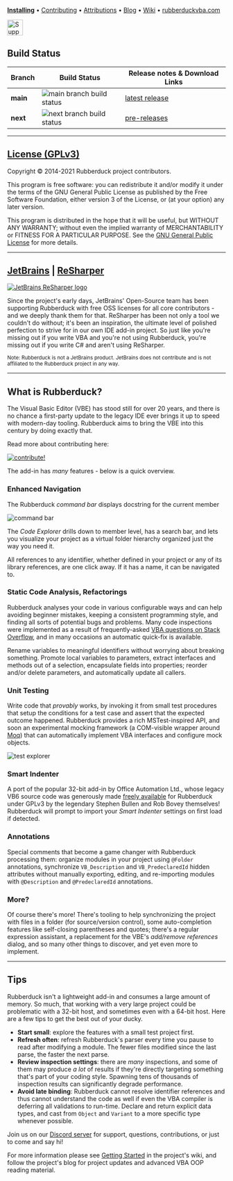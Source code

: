 <!-- ![banner](https://user-images.githubusercontent.com/5751684/113501222-8edfe880-94f1-11eb-99a9-64583e413ef3.png) -->
[**Installing**](https://github.com/rubberduck-vba/Rubberduck/wiki/Installing) • [Contributing](https://github.com/rubberduck-vba/Rubberduck/blob/next/CONTRIBUTING.md) • [Attributions](https://github.com/rubberduck-vba/Rubberduck/blob/next/docs/Attributions.md) • [Blog](https://rubberduckvba.blog) • [Wiki](https://github.com/rubberduck-vba/Rubberduck/wiki) • [rubberduckvba.com](https://rubberduckvba.com)

<a href='https://ko-fi.com/N4N2IWEIG' target='_blank'><img height='36' style='border:0px;height:36px;' src='https://storage.ko-fi.com/cdn/kofi1.png?v=3' border='0' alt='Support us on ko-fi.com' /></a>

## Build Status

|Branch     | Build Status | Release notes &amp; Download Links |
|------------|--------------|-|
| **main** | ![main branch build status][mainBuildStatus] | [latest release](https://github.com/rubberduck-vba/Rubberduck/releases/latest) |
| **next**   | ![next branch build status][nextBuildStatus] | [pre-releases](https://github.com/rubberduck-vba/Rubberduck/releases) | 

[nextBuildStatus]:https://ci.appveyor.com/api/projects/status/we3pdnkeebo4nlck/branch/next?svg=true
[mainBuildStatus]:https://ci.appveyor.com/api/projects/status/we3pdnkeebo4nlck/branch/main?svg=true

---

## [License (GPLv3)](https://github.com/rubberduck-vba/Rubberduck/blob/next/LICENSE)

Copyright &copy; 2014-2021 Rubberduck project contributors.

This program is free software: you can redistribute it and/or modify it under the terms of the GNU General Public License as published by the Free Software Foundation, either version 3 of the License, or (at your option) any later version.

This program is distributed in the hope that it will be useful, but WITHOUT ANY WARRANTY; without even the implied warranty of MERCHANTABILITY or FITNESS FOR A PARTICULAR PURPOSE.  See the [GNU General Public License](https://www.gnu.org/licenses/gpl-3.0.en.html) for more details.

---

## [JetBrains](https://www.jetbrains.com) | [ReSharper](https://www.jetbrains.com/resharper/)

[![JetBrains ReSharper logo](https://cloud.githubusercontent.com/assets/5751684/20271309/616bb740-aa58-11e6-91c9-65287b740985.png)](https://www.jetbrains.com/resharper/)

Since the project's early days, JetBrains' Open-Source team has been supporting Rubberduck with free OSS licenses for all core contributors - and we deeply thank them for that. ReSharper has been not only a tool we couldn't do without; it's been an inspiration, the ultimate level of polished perfection to strive for in our own IDE add-in project. So just like you're missing out if you write VBA and you're not using Rubberduck, you're missing out if you write C# and aren't using ReSharper.

<sub>Note: Rubberduck is not a JetBrains product. JetBrains does not contribute and is not affiliated to the Rubberduck project in any way.</sub>

---

## What is Rubberduck?

The Visual Basic Editor (VBE) has stood still for over 20 years, and there is no chance a first-party update to the legacy IDE ever brings it up to speed with modern-day tooling. Rubberduck aims to bring the VBE into this century by doing exactly that.

Read more about contributing here:

[![contribute!](https://user-images.githubusercontent.com/5751684/113513709-071dcc80-9539-11eb-833d-d21532065306.png)](https://github.com/rubberduck-vba/Rubberduck/blob/next/CONTRIBUTING.md)

The add-in has *many* features - below is a quick overview.

### Enhanced Navigation

The Rubberduck *command bar* displays docstring for the current member

![command bar](https://user-images.githubusercontent.com/5751684/113501975-25fb6f00-94f7-11eb-9189-fcf2a0dd98da.png)

The *Code Explorer* drills down to member level, has a search bar, and lets you visualize your project as a virtual folder hierarchy organized just the way you need it.

All references to any identifier, whether defined in your project or any of its library references, are one click away. If it has a name, it can be navigated to.

### Static Code Analysis, Refactorings

Rubberduck analyses your code in various configurable ways and can help avoiding beginner mistakes, keeping a consistent programming style, and finding all sorts of potential bugs and problems. Many code inspections were implemented as a result of frequently-asked [VBA questions on Stack Overflow](https://stackoverflow.com/questions/tagged/vba), and in many occasions an automatic quick-fix is available.

Rename variables to meaningful identifiers without worrying about breaking something. Promote local variables to parameters, extract interfaces and methods out of a selection, encapsulate fields into properties; reorder and/or delete parameters, and automatically update all callers. 

### Unit Testing

Write code that *provably* works, by invoking it from small test procedures that setup the conditions for a test case and assert that the expected outcome happened. Rubberduck provides a rich MSTest-inspired API, and soon an experimental mocking framework (a COM-visible wrapper around [Moq](https://github.com/Moq)) that can automatically implement VBA interfaces and configure mock objects.

![test explorer](https://user-images.githubusercontent.com/5751684/113502368-fa2db880-94f9-11eb-954f-5735c15d4c3e.png)

### Smart Indenter

A port of the popular 32-bit add-in by Office Automation Ltd., whose legacy VB6 source code was generously made [freely available](https://github.com/rubberduck-vba/Rubberduck/tree/next/Rubberduck.SmartIndenter/Legacy) for Rubberduck under GPLv3 by the legendary Stephen Bullen and Rob Bovey themselves! Rubberduck will prompt to import your *Smart Indenter* settings on first load if detected.

### Annotations

Special comments that become a game changer with Rubberduck processing them: organize modules in your project using `@Folder` annotations, synchronize `VB_Description` and `VB_PredeclaredId` hidden attributes without manually exporting, editing, and re-importing modules with `@Description` and `@PredeclaredId` annotations.

### More?

Of course there's more! There's tooling to help synchronizing the project with files in a folder (for source/version control), some auto-completion features like self-closing parentheses and quotes; there's a regular expression assistant, a replacement for the VBE's *add/remove references* dialog, and so many other things to discover, and yet even more to implement.

---

## Tips

Rubberduck isn't a lightweight add-in and consumes a large amount of memory. So much, that working with a very large project could be problematic with a 32-bit host, and sometimes even with a 64-bit host. Here are a few tips to get the best out of your ducky.

- **Start small**: explore the features with a small test project first.
- **Refresh often**: refresh Rubberduck's parser every time you pause to read after modifying a module. The fewer files modified since the last parse, the faster the next parse.
- **Review inspection settings**: there are *many* inspections, and some of them may produce *a lot* of results if they're directly targeting something that's part of your coding style. Spawning tens of thousands of inspection results can significantly degrade performance.
- **Avoid late binding**: Rubberduck cannot resolve identifier references and thus cannot understand the code as well if even the VBA compiler is deferring all validations to run-time. Declare and return explicit data types, and cast from `Object` and `Variant` to a more specific type whenever possible.

Join us on our [Discord server](https://discord.gg/5Nbb8j6R) for support, questions, contributions, or just to come and say hi!

For more information please see [Getting Started](https://github.com/rubberduck-vba/Rubberduck/blob/next/docs/GettingStarted.md) in the project's wiki, and follow the project's blog for project updates and advanced VBA OOP reading material.
